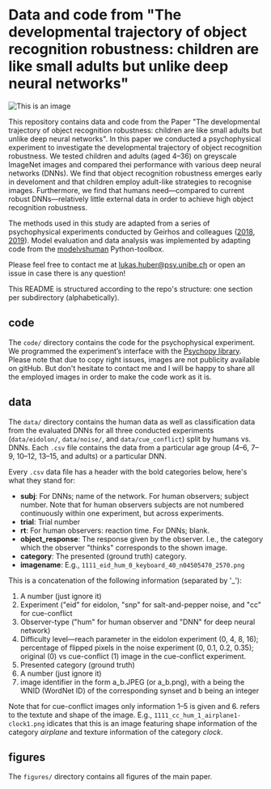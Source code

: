 # Data and code from "The developmental trajectory of object recognition robustness: children are like small adults but unlike deep neural networks"

![This is an image](https://github.com/lukasShuber/noisy-children/blob/main/figures/color_theme.png)

This repository contains data and code from the Paper "The developmental trajectory of object recognition robustness: children are like small adults but unlike deep neural networks". In this paper we conducted a psychophysical experiment to investigate the developmental trajectory of object recognition robustness. We tested children and adults (aged 4–36) on greyscale ImageNet images and compared thei performance with various deep neural networks (DNNs). We find that object recognition robustness emerges early in develoment and that children employ adult-like strategies to recognise images. Furthermore, we find that humans need—compared to current robust DNNs—relatively little external data in order to achieve high object recognition robustness. 

The methods used in this study are adapted from a series of psychophysical experiments conducted by Geirhos and colleagues ([2018](https://papers.nips.cc/paper/2018/file/0937fb5864ed06ffb59ae5f9b5ed67a9-Paper.pdf), [2019](https://arxiv.org/pdf/1811.12231.pdf)). Model evaluation and data analysis was implemented by adapting code from the [modelvshuman](https://github.com/bethgelab/model-vs-human) Python-toolbox.

Please feel free to contact me at lukas.huber@psy.unibe.ch or open an issue in case there is any question! 

This README is structured according to the repo's structure: one section per subdirectory (alphabetically).

## code

The `code/` directory contains the code for the psychophysical experiment. We programmed the experiment’s interface with the [Psychopy library](https://doi.org/10.3758/s13428-018-01193-y). Please note that due to copy right issues, images are not publicity available on gitHub. But don't hesitate to contact me and I will be happy to share all the employed images in order to make the code work as it is. 

## data 

The `data/` directory contains the human data as well as classification data from the evaluated DNNs for all three conducted experiments (`data/eidolon/`, `data/noise/`, and `data/cue_conflict`) split by humans vs. DNNs. Each `.csv` file contains the data from a particular age group (4–6, 7–9, 10–12, 13–15, and adults) or a particular DNN. 

Every `.csv` data file has a header with the bold categories below, here's what they stand for:

- __subj__: For DNNs; name of the network. For human observers; subject number. Note that for human observers subjects are not numbered continuously within one experiment, but across experiments.
- __trial__: Trial number
- __rt__: For human observers: reaction time. For DNNs; blank.
- __object_response__: The response given by the observer. I.e., the category which the observer "thinks" corresponds to the shown image.
- __category__: The presented (ground truth) category.
- __imagename__:  E.g., `1111_eid_hum_0_keyboard_40_n04505470_2570.png`

This is a concatenation of the following information (separated by '_'):

1. A number (just ignore it)
2. Experiment ("eid" for eidolon, "snp" for salt-and-pepper noise, and "cc" for cue-conflict
3. Observer-type ("hum" for human observer and "DNN" for deep neural network)
4. Difficulty level—reach parameter in the eidolon experiment (0, 4, 8, 16); percentage of flipped pixels in the noise experiment (0, 0.1, 0.2, 0.35); original (0) vs cue-conflict (1) image in the cue-conflict experiment.
5. Presented category (ground truth)
6. A number (just ignore it)
7. image identifier in the form a_b.JPEG (or a_b.png), with a being the WNID (WordNet ID) of the corresponding synset and b being an integer

Note that for cue-conflict images only information 1–5 is given and 6. refers to the textute and shape of the image. E.g., `1111_cc_hum_1_airplane1-clock1.png` idicates that this is an image featuring shape information of the category _airplane_ and texture information of the category _clock_.

## figures

The `figures/` directory contains all figures of the main paper. 
